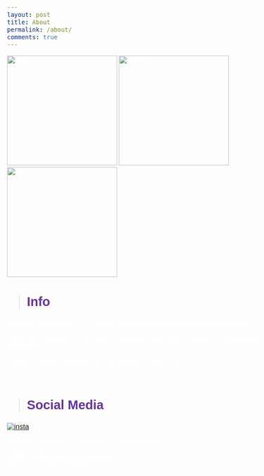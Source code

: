 ```yaml
---
layout: post
title: About
permalink: /about/
comments: true
---
```


<img src="https://mchopiee.github.io/mchopie/images/about/hope.png" alt="hope" width="250">
<img src="https://mchopiee.github.io/mchopie/images/about/friends.png" alt="friends" width="250">
<img src="https://mchopiee.github.io/mchopie/images/about/elsi.png" alt="elsi" width="250">


> ## Info 

As you're reading this, I'm currently a Junior enrolled at Del Norte Highschool! 

I play the string bass in Del Norte's Orchestra, and I also know how to play piano pretty well.

I adore animals, I have one cat and a whole bunch of fish.

<br>

> ## Social Media

<div style="display: flex; flex-wrap: wrap; gap: 10px;">
    <a href="https://www.instagram.com/hopefunee_?igsh=MTE4dDE3eTR6eTZpdg%3D%3D&utm_source=qr">
        <img src="https://img.shields.io/badge/%EF%BC%A9%EF%BD%8E%EF%BD%93%EF%BD%94%EF%BD%81%EF%BD%87%EF%BD%92%EF%BD%81%EF%BD%8D-912a7e?style=for-the-badge&logo=instagram
        " alt="insta">
    </a>
</div>

<br>
### Other contact info: 
Discord : `.hyperfixations.`
<br>
Slack : `Hope` 
<br>
Gmail : `mchopie.soba@gmail.com` 
<br>
Yahoo : `hopebfune@yahoo.com`
<br>



<!-- Google Fonts -->
<link href="https://fonts.googleapis.com/css2?family=Fredoka:wght@400;700&display=swap&family=Quicksand:wght@400;500&display=swap" rel="stylesheet">

<style>
  /* all normal text */
  body {
    font-family: 'Quicksand', sans-serif !important;
    font-size: 1em;
    color: white; /* keep theme text color or change if needed */
  }

  /* headings */
  h1, h2, h3, h4, h5, h6 {
    color: rebeccapurple !important;
    font-weight: bold !important;
    font-family: 'Fredoka', sans-serif !important;
  }

  h1 { font-size: 2.2em !important; }
  h2 { font-size: 1.8em !important; }
  h3 { font-size: 1.4em !important; }
  h4 { font-size: 1.2em !important; }
  h5, h6 { font-size: 1em !important; }
</style>
